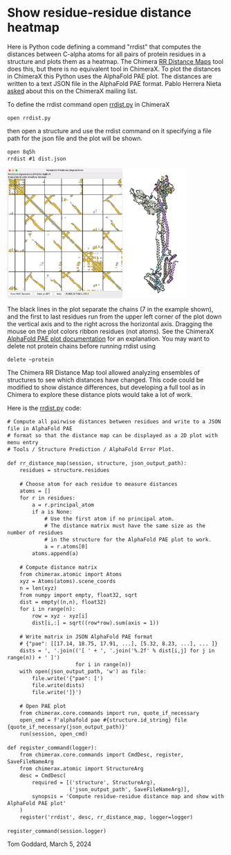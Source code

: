 # Show residue-residue distance heatmap

Here is Python code defining a command "rrdist" that computes the distances between C-alpha atoms for all pairs of protein residues in a structure and plots them as a heatmap.  The Chimera [RR Distance Maps](https://www.cgl.ucsf.edu/chimera/docs/ContributedSoftware/rrdistmaps/rrdistmaps.html) tool does this, but there is no equivalent tool in ChimeraX.  To plot the distances in ChimeraX this Python uses the AlphaFold PAE plot.  The distances are written to a text JSON file in the AlphaFold PAE format.  Pablo Herrera Nieta [asked](https://mail.cgl.ucsf.edu/mailman/archives/list/chimerax-users@cgl.ucsf.edu/thread/56YWK5QPB7O4W2TFV2NRO63HU5G7JJTW/) about this on the ChimeraX mailing list.

To define the rrdist command open [rrdist.py](rrdist.py) in ChimeraX

    open rrdist.py

then open a structure and use the rrdist command on it specifying a file path for the json file and the plot will be shown.

    open 8q5h
    rrdist #1 dist.json
    
<img src="rrdist.png" height="300"><img src="8q5h.png" height="300">

The black lines in the plot separate the chains (7 in the example shown), and the first to last residues run from the upper left corner of the plot down the vertical axis and to the right across the horizontal axis.  Dragging the mouse on the plot colors ribbon residues (not atoms).  See the ChimeraX [AlphaFold PAE plot documentation](https://www.rbvi.ucsf.edu/chimerax/docs/user/tools/alphafold.html#pae) for an explanation.  You may want to delete not protein chains before running rrdist using

    delete ~protein

The Chimera RR Distance Map tool allowed analyzing ensembles of structures to see which distances have changed.  This code could be modified to show distance differences, but developing a full tool as in Chimera to explore these distance plots would take a lot of work.

Here is the [rrdist.py](rrdist.py) code:

    # Compute all pairwise distances between residues and write to a JSON file in AlphaFold PAE
    # format so that the distance map can be displayed as a 2D plot with menu entry
    # Tools / Structure Prediction / AlphaFold Error Plot.

    def rr_distance_map(session, structure, json_output_path):
        residues = structure.residues

        # Choose atom for each residue to measure distances
        atoms = []
        for r in residues:
            a = r.principal_atom
            if a is None:
                # Use the first atom if no principal atom.
                # The distance matrix must have the same size as the number of residues
                # in the structure for the AlphaFold PAE plot to work.
                a = r.atoms[0]
            atoms.append(a)

        # Compute distance matrix
        from chimerax.atomic import Atoms
        xyz = Atoms(atoms).scene_coords
        n = len(xyz)
        from numpy import empty, float32, sqrt
        dist = empty((n,n), float32)
        for i in range(n):
            row = xyz - xyz[i]
            dist[i,:] = sqrt((row*row).sum(axis = 1))

        # Write matrix in JSON AlphaFold PAE format
        # {"pae": [[17.14, 18.75, 17.91, ...], [5.32, 8.23, ...], ... ]}
        dists = ', '.join(('[ ' + ', '.join('%.2f' % dist[i,j] for j in range(n)) + ' ]')
                          for i in range(n))
        with open(json_output_path, 'w') as file:
            file.write('{"pae": [')
            file.write(dists)
            file.write(']}')

        # Open PAE plot
        from chimerax.core.commands import run, quote_if_necessary
        open_cmd = f'alphafold pae #{structure.id_string} file {quote_if_necessary(json_output_path)}'
        run(session, open_cmd)

    def register_command(logger):
        from chimerax.core.commands import CmdDesc, register, SaveFileNameArg
        from chimerax.atomic import StructureArg
        desc = CmdDesc(
            required = [('structure', StructureArg),
                        ('json_output_path', SaveFileNameArg)],
            synopsis = 'Compute residue-residue distance map and show with AlphaFold PAE plot'
        )
        register('rrdist', desc, rr_distance_map, logger=logger)

    register_command(session.logger)


Tom Goddard, March 5, 2024
